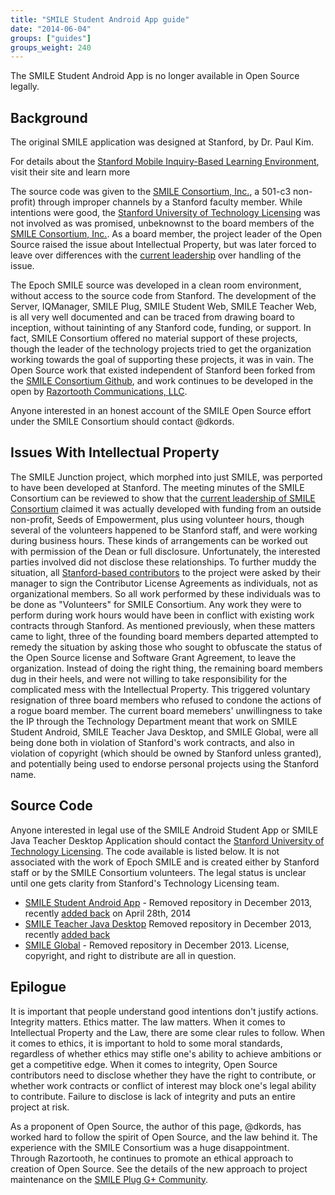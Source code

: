 ```yaml
---
title: "SMILE Student Android App guide"
date: "2014-06-04"
groups: ["guides"]
groups_weight: 240
---
```


The SMILE Student Android App is no longer available in Open Source legally.  

## Background

The original SMILE application was designed at Stanford, by Dr. Paul Kim. 

For details about the [Stanford Mobile Inquiry-Based Learning Environment](https://gse-it.stanford.edu/research/project/smile), visit their site and learn more

The source code was given to the [SMILE Consortium, Inc.](http://smileconsortium.org), a 501-c3 non-profit) through improper channels by a Stanford faculty member.  While intentions were good, the [Stanford University of Technology Licensing](http://otl.stanford.edu/) was not involved as was promised, unbeknownst to the board members of the [SMILE Consortium, Inc.](http://smileconsortium.org).  As a board member, the project leader of the Open Source raised the issue about Intellectual Property, but was later forced to leave over differences with the [current leadership](http://smileconsortium.org/ourteam) over handling of the issue.

The Epoch SMILE source was developed in a clean room environment, without access to the source code from Stanford.  The development of the Server, IQManager, SMILE Plug, SMILE Student Web, SMILE Teacher Web, is all very well documented and can be traced from drawing board to inception, without taininting of any Stanford code, funding, or support.  In fact, SMILE Consortium offered no material support of these projects, though the leader of the technology projects tried to get the organization working towards the goal of supporting these projects, it was in vain.  The Open Source work that existed independent of Stanford been forked from the [SMILE Consortium Github](https://github.com/SMILEConsortium), and work continues to be developed in the open by [Razortooth Communications, LLC](https://github.com/RazortoothRTC).

Anyone interested in an honest account of the SMILE Open Source effort under the SMILE Consortium should contact @dkords.

## Issues With Intellectual Property

The SMILE Junction project, which morphed into just SMILE, was perported to have been developed at Stanford.  The meeting minutes of the SMILE Consortium can be reviewed to show that the [current leadership of SMILE Consortium](http://smileconsortium.org/ourteam) claimed it was actually developed with funding from an outside non-profit, Seeds of Empowerment, plus using volunteer hours, though several of the volunteers happened to be Stanford staff, and were working during business hours.  These kinds of arrangements can be worked out with permission of the Dean or full disclosure.  Unfortunately, the interested parties involved did not disclose these relationships.  To further muddy the situation, all [Stanford-based contributors](https://github.com/SMILEConsortium/smile_c_contributors/tree/master/active) to the project were asked by their manager to sign the Contributor License Agreements as individuals, not as organizational members.  So all work performed by these individuals was to be done as "Volunteers" for SMILE Consortium.  Any work they were to perform during work hours would have been in conflict with existing work contracts through Stanford.  As mentioned previously, when these matters came to light, three of the founding board members departed attempted to remedy the situation by asking those who sought to obfuscate the status of the Open Source license and Software Grant Agreement, to leave the organization.  Instead of doing the right thing, the remaining board members dug in their heels, and were not willing to take responsibility for the complicated mess with the Intellectual Property.  This triggered voluntary resignation of three board members who refused to condone the actions of a rogue board member.  The current board memebers' unwillingness to take the IP through the Technology Department meant that work on SMILE Student Android, SMILE Teacher Java Desktop, and SMILE Global, were all being done both in violation of Stanford's work contracts, and also in violation of copyright (which should be owned by Stanford unless granted), and potentially being used to endorse personal projects using the Stanford name.

## Source Code

Anyone interested in legal use of the SMILE Android Student App or SMILE Java Teacher Desktop Application should contact the [Stanford University of Technology Licensing](http://otl.stanford.edu/).  The code available is listed below.  It is not associated with the work of Epoch SMILE and is created either by Stanford staff or by the SMILE Consortium volunteers.  The legal status is unclear until one gets clarity from Stanford's Technology Licensing team.

* [SMILE Student Android App](https://github.com/SMILEConsortium/smile_adhoc_android) - Removed repository in December 2013, recently [added back](https://github.com/SMILEConsortium/smile_adhoc_android/commit/b4f8f0fb3e069935d30601f43fdb963749149122) on April 28th, 2014
* [SMILE Teacher Java Desktop](https://github.com/SMILEConsortium/smile_teacher_desktop) Removed repository in December 2013, recently [added back](https://github.com/SMILEConsortium/smile_teacher_desktop/commit/5283a4b23744f30d3147b9ffaca090073d93d6c5)
* [SMILE Global](http://smileglobal.net/) - Removed repository in December 2013.  License, copyright, and right to distribute are all in question.

## Epilogue

It is important that people understand good intentions don't justify actions.  Integrity matters.  Ethics matter.  The law matters.  When it comes to Intellectual Property and the Law, there are some clear rules to follow.  When it comes to ethics, it is important to hold to some moral standards, regardless of whether ethics may stifle one's ability to achieve ambitions or get a competitive edge.  When it comes to integrity, Open Source contributors need to disclose whether they have the right to contribute, or whether work contracts or conflict of interest may block one's legal ability to contribute.  Failure to disclose is lack of integrity and puts an entire project at risk.

As a proponent of Open Source, the author of this page, @dkords, has worked hard to follow the spirit of Open Source, and the law behind it.  The experience with the SMILE Consortium was a huge disappointment.  Through Razortooth, he continues to promote an ethical approach to creation of Open Source.  See the details of the new approach to project maintenance on the [SMILE Plug G+ Community](https://plus.google.com/u/0/112826671916880508140/posts/NFeeX1TwLDv).